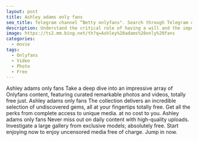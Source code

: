 ```yaml
---
layout: post
title: Ashley adams only fans
seo_title: Telegram channel “Betty onlyfans". Search through Telegram channels. Catalog of telegram channels.
description: Understand the critical role of having a will and the importance of estate planning for your family's future.
image: https://ts2.mm.bing.net/th?q=Ashley%20adams%20only%20fans
categories:
  - movie
tags: 
  - Onlyfans
  - Video
  - Photo
  - Free
---
```


Ashley adams only fans Take a deep dive into an impressive array of Onlyfans content, featuring curated remarkable photos and videos, totally free just. Ashley adams only fans The collection delivers an incredible selection of undiscovered gems, all at your fingertips totally free. Get all the perks from complete access to unique media. at no cost to you. Ashley adams only fans Never miss out on daily content with high-quality uploads. Investigate a large gallery from exclusive models; absolutely free. Start enjoying now to enjoy uncensored media free of charge. Jump in now.
